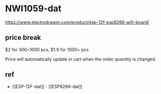 # NWI1059-dat

https://www.electrodragon.com/product/esp-12f-esp8266-wifi-board/



## price break

$2 for 300~1000 pcs, $1.9 for 1000+ pcs

Price will automatically update in cart when the order quantity is changed.


## ref 

- [[ESP-12F-dat]] - [[ESP8266-dat]]


